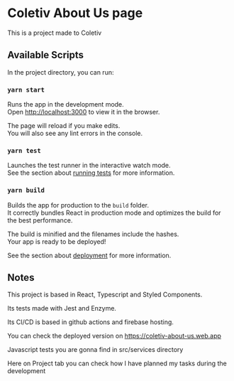 # Coletiv About Us page

This is a project made to Coletiv

## Available Scripts

In the project directory, you can run:

### `yarn start`

Runs the app in the development mode.\
Open [http://localhost:3000](http://localhost:3000) to view it in the browser.

The page will reload if you make edits.\
You will also see any lint errors in the console.

### `yarn test`

Launches the test runner in the interactive watch mode.\
See the section about [running tests](https://facebook.github.io/create-react-app/docs/running-tests) for more information.

### `yarn build`

Builds the app for production to the `build` folder.\
It correctly bundles React in production mode and optimizes the build for the best performance.

The build is minified and the filenames include the hashes.\
Your app is ready to be deployed!

See the section about [deployment](https://facebook.github.io/create-react-app/docs/deployment) for more information.

## Notes

This project is based in React, Typescript and Styled Components.

Its tests made with Jest and Enzyme.

Its CI/CD is based in github actions and firebase hosting.

You can check the deployed version on https://coletiv-about-us.web.app 

Javascript tests you are gonna find in src/services directory

Here on Project tab you can check how I have planned my tasks during the development